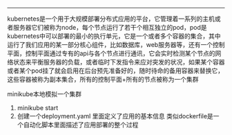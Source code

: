 ***
kubernetes是一个用于大规模部署分布式应用的平台，它管理着一系列的主机或者服务器它们被称为node，每个节点运行了若干个相互独立的pod，pod是kubernetes中可以部署的最小的执行单元，它是一个或者多个容器的集合，其中运行了我们应用的某一部分核心组件，比如数据库，web服务器等，还有一个控制平面，控制平面通过专有的api与各个节点进行通讯，它会实时检测某个节点的网络状态来平衡服务器的负载，或者临时下发指令来应对突发的状况，如果某个容器或者某个pod挂了就会启用在后台预先准备好的，随时待命的备用容器来替换它，这些容器被称为副本集合，所有的控制平面+所有的节点被称为一个集群

minikube本地模拟一个集群
1. minikube start 
2. 创建一个deployment.yaml 里面定义了应用的基本信息 类似dockerfile是一个自动化脚本里面描述了应用部署的整个过程